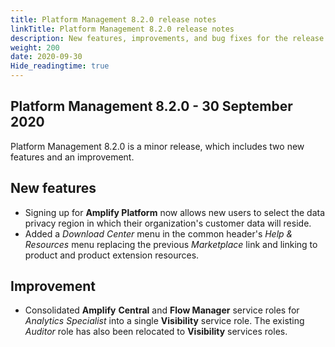 ```yaml
---
title: Platform Management 8.2.0 release notes
linkTitle: Platform Management 8.2.0 release notes
description: New features, improvements, and bug fixes for the release.
weight: 200
date: 2020-09-30
Hide_readingtime: true
---
```


## Platform Management 8.2.0 - 30 September 2020

Platform Management 8.2.0 is a minor release, which includes two new features and an improvement.

## New features

* Signing up for **Amplify Platform** now allows new users to select the data privacy region in which their organization's customer data will reside.
* Added a _Download Center_ menu in the common header's _Help & Resources_ menu replacing the previous _Marketplace_ link and linking to product and product extension resources.

## Improvement

* Consolidated **Amplify** **Central** and **Flow Manager** service roles for _Analytics Specialist_ into a single **Visibility** service role. The existing _Auditor_ role has also been relocated to **Visibility** services roles.
